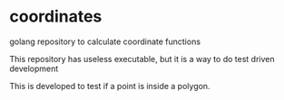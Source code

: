 # coordinates
golang repository to calculate coordinate functions

This repository has useless executable, but it is a way to do test driven development 

This is developed to test if a point is inside a polygon. 